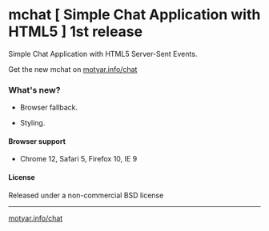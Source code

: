 mchat [ Simple Chat Application with HTML5 ]  1st release
=========
Simple Chat Application with HTML5 Server-Sent Events.

Get the new mchat on [motyar.info/chat](http://motyar.info/chat)

### What's new?

- Browser fallback.

- Styling.


#### Browser support
* Chrome 12, Safari 5, Firefox 10, IE 9

#### License
Released under a non-commercial BSD license

* * *

[motyar.info/chat](http://motyar.info/chat)

